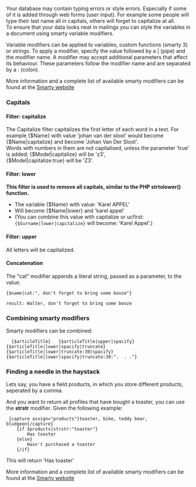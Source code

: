 Your database may contain typing errors or style errors. Especially if
some of it is added through web forms (user input). For example some
people will type their last name all in capitals, others will forget to
capitalize at all. \
To ensure that your data looks neat in mailings you can style the
variables in a document using smarty variable modifiers.

Variable modifiers can be applied to variables, custom functions (smarty
3) or strings. To apply a modifier, specify the value followed by a |
(pipe) and the modifier name. A modifier may accept additional
parameters that affect its behaviour. These parameters follow the
modifier name and are separated by a : (colon).

More information and a complete list of available smarty modifiers can
be found at the [Smarty website](http://www.smarty.net/docsv2/en/language.modifiers "Smarty modifiers")

### Capitals

#### Filter: capitalize

The Capitalize filter capitalizes the first letter of each word in a
text. For example {\$Name} with value 'johan van der sloot' would become
{\$Name|capitalize} and become 'Johan Van Der Sloot'. \
Words with numbers in them are not capitalised, unless the parameter
'true' is added: {\$Model|capitalize} will be 'z3', \
 {\$Model|capitalize:true} will be 'Z3'.

#### Filter: lower

**This filter is used to remove all capitals, similar to the PHP
strtolower() function.**

-   The variable {\$Name} with value: 'Karel APPEL'
-   Will become {\$Name|lower} and 'karel appel'
-   (You can combine this value with capitalize or ucfirst:
    `{$Surname|lower|capitalize}` will become: 'Karel Appel'.)

#### Filter: upper

All letters will be capitalized.

#### Concatenation

The "cat" modifier appends a literal string, passed as a parameter, to
the value.

    {$name|cat:", don't forget to bring some booze"}

    result: Walter, don't forget to bring some booze

### Combining smarty modifiers

Smarty modifiers can be combined:

`   {$articleTitle}   {$articleTitle|upper|spacify}   {$articleTitle|lower|spacify|truncate}   {$articleTitle|lower|truncate:30|spacify}   {$articleTitle|lower|spacify|truncate:30:".  . ."}     `

### Finding a needle in the haystack

Lets say, you have a field products, in which you store different
products, seperated by a comma.

And you want to return all profiles that have bought a toaster, you can
use the **strstr** modifier. Given the following example:

     {capture assign="products"}toaster, bike, teddy bear, bludgeon{/capture}
        {if $products|strstr:"toaster"}
            Has toaster
        {else}
            Hasn't purchased a toaster
        {/if}

This will return 'Has toaster'

More information and a complete list of available smarty modifiers can
be found at the [Smarty
website](http://www.smarty.net/docsv2/en/language.modifiers "Smarty modifiers")
